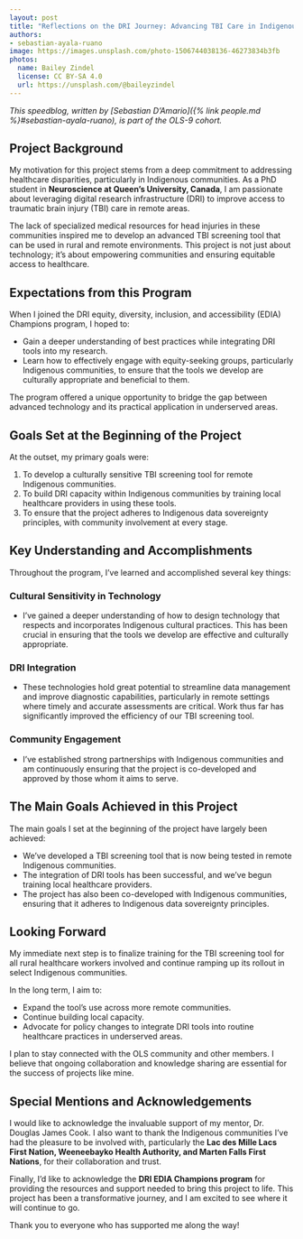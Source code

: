 ```yaml
---
layout: post
title: "Reflections on the DRI Journey: Advancing TBI Care in Indigenous Communities."
authors:
- sebastian-ayala-ruano
image: https://images.unsplash.com/photo-1506744038136-46273834b3fb
photos:
  name: Bailey Zindel
  license: CC BY-SA 4.0
  url: https://unsplash.com/@baileyzindel
---
```


*This speedblog, written by [Sebastian D’Amario]({% link people.md %}#sebastian-ayala-ruano), is part of the OLS-9 cohort.*

## Project Background

My motivation for this project stems from a deep commitment to addressing healthcare disparities, particularly in Indigenous communities. As a PhD student in **Neuroscience at Queen’s University, Canada**, I am passionate about leveraging digital research infrastructure (DRI) to improve access to traumatic brain injury (TBI) care in remote areas. 

The lack of specialized medical resources for head injuries in these communities inspired me to develop an advanced TBI screening tool that can be used in rural and remote environments. This project is not just about technology; it’s about empowering communities and ensuring equitable access to healthcare.

## Expectations from this Program

When I joined the DRI equity, diversity, inclusion, and accessibility (EDIA) Champions program, I hoped to:

- Gain a deeper understanding of best practices while integrating DRI tools into my research.
- Learn how to effectively engage with equity-seeking groups, particularly Indigenous communities, to ensure that the tools we develop are culturally appropriate and beneficial to them.

The program offered a unique opportunity to bridge the gap between advanced technology and its practical application in underserved areas.

## Goals Set at the Beginning of the Project

At the outset, my primary goals were:

1. To develop a culturally sensitive TBI screening tool for remote Indigenous communities.
2. To build DRI capacity within Indigenous communities by training local healthcare providers in using these tools.
3. To ensure that the project adheres to Indigenous data sovereignty principles, with community involvement at every stage.

## Key Understanding and Accomplishments

Throughout the program, I’ve learned and accomplished several key things:

### Cultural Sensitivity in Technology
- I’ve gained a deeper understanding of how to design technology that respects and incorporates Indigenous cultural practices. This has been crucial in ensuring that the tools we develop are effective and culturally appropriate.

### DRI Integration
- These technologies hold great potential to streamline data management and improve diagnostic capabilities, particularly in remote settings where timely and accurate assessments are critical. Work thus far has significantly improved the efficiency of our TBI screening tool.

### Community Engagement
- I’ve established strong partnerships with Indigenous communities and am continuously ensuring that the project is co-developed and approved by those whom it aims to serve.

## The Main Goals Achieved in this Project

The main goals I set at the beginning of the project have largely been achieved:

- We’ve developed a TBI screening tool that is now being tested in remote Indigenous communities.
- The integration of DRI tools has been successful, and we’ve begun training local healthcare providers.
- The project has also been co-developed with Indigenous communities, ensuring that it adheres to Indigenous data sovereignty principles.

## Looking Forward

My immediate next step is to finalize training for the TBI screening tool for all rural healthcare workers involved and continue ramping up its rollout in select Indigenous communities.

In the long term, I aim to:

- Expand the tool’s use across more remote communities.
- Continue building local capacity.
- Advocate for policy changes to integrate DRI tools into routine healthcare practices in underserved areas.

I plan to stay connected with the OLS community and other members. I believe that ongoing collaboration and knowledge sharing are essential for the success of projects like mine.

## Special Mentions and Acknowledgements

I would like to acknowledge the invaluable support of my mentor, Dr. Douglas James Cook. I also want to thank the Indigenous communities I’ve had the pleasure to be involved with, particularly the **Lac des Mille Lacs First Nation, Weeneebayko Health Authority, and Marten Falls First Nations**, for their collaboration and trust. 

Finally, I’d like to acknowledge the **DRI EDIA Champions program** for providing the resources and support needed to bring this project to life. This project has been a transformative journey, and I am excited to see where it will continue to go.

Thank you to everyone who has supported me along the way!
